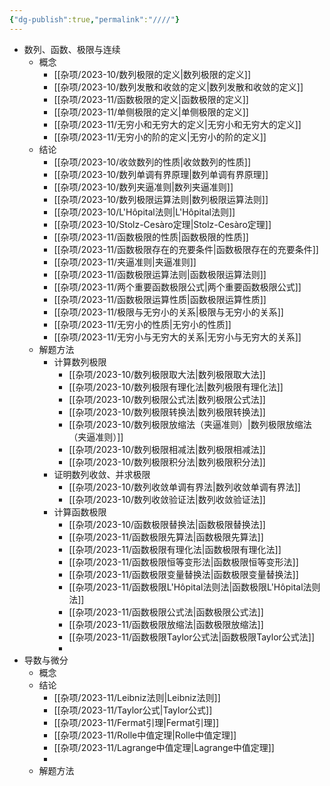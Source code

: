 ```yaml
---
{"dg-publish":true,"permalink":"////"}
---
```


- 数列、函数、极限与连续
	- 概念
		- [[杂项/2023-10/数列极限的定义\|数列极限的定义]]
		- [[杂项/2023-10/数列发散和收敛的定义\|数列发散和收敛的定义]]
		- [[杂项/2023-11/函数极限的定义\|函数极限的定义]]
		- [[杂项/2023-11/单侧极限的定义\|单侧极限的定义]]
		- [[杂项/2023-11/无穷小和无穷大的定义\|无穷小和无穷大的定义]]
		- [[杂项/2023-11/无穷小的阶的定义\|无穷小的阶的定义]]
	- 结论
		- [[杂项/2023-10/收敛数列的性质\|收敛数列的性质]]
		- [[杂项/2023-10/数列单调有界原理\|数列单调有界原理]]
		- [[杂项/2023-10/数列夹逼准则\|数列夹逼准则]]
		- [[杂项/2023-10/数列极限运算法则\|数列极限运算法则]]
		- [[杂项/2023-10/L'Hôpital法则\|L'Hôpital法则]]
		- [[杂项/2023-10/Stolz-Cesàro定理\|Stolz-Cesàro定理]]
		- [[杂项/2023-11/函数极限的性质\|函数极限的性质]]
		- [[杂项/2023-11/函数极限存在的充要条件\|函数极限存在的充要条件]]
		- [[杂项/2023-11/夹逼准则\|夹逼准则]]
		- [[杂项/2023-11/函数极限运算法则\|函数极限运算法则]]
		- [[杂项/2023-11/两个重要函数极限公式\|两个重要函数极限公式]]
		- [[杂项/2023-11/函数极限运算性质\|函数极限运算性质]]
		- [[杂项/2023-11/极限与无穷小的关系\|极限与无穷小的关系]]
		- [[杂项/2023-11/无穷小的性质\|无穷小的性质]]
		- [[杂项/2023-11/无穷小与无穷大的关系\|无穷小与无穷大的关系]]
	- 解题方法
		- 计算数列极限
			- [[杂项/2023-10/数列极限取大法\|数列极限取大法]]
			- [[杂项/2023-10/数列极限有理化法\|数列极限有理化法]]
			- [[杂项/2023-10/数列极限公式法\|数列极限公式法]]
			- [[杂项/2023-10/数列极限转换法\|数列极限转换法]]
			- [[杂项/2023-10/数列极限放缩法（夹逼准则）\|数列极限放缩法（夹逼准则）]]
			- [[杂项/2023-10/数列极限相减法\|数列极限相减法]]
			- [[杂项/2023-10/数列极限积分法\|数列极限积分法]]
		- 证明数列收敛、并求极限
			- [[杂项/2023-10/数列收敛单调有界法\|数列收敛单调有界法]]
			- [[杂项/2023-10/数列收敛验证法\|数列收敛验证法]]
		- 计算函数极限
			- [[杂项/2023-10/函数极限替换法\|函数极限替换法]]
			- [[杂项/2023-11/函数极限先算法\|函数极限先算法]]
			- [[杂项/2023-11/函数极限有理化法\|函数极限有理化法]]
			- [[杂项/2023-11/函数极限恒等变形法\|函数极限恒等变形法]]
			- [[杂项/2023-11/函数极限变量替换法\|函数极限变量替换法]]
			- [[杂项/2023-11/函数极限L'Hôpital法则法\|函数极限L'Hôpital法则法]]
			- [[杂项/2023-11/函数极限公式法\|函数极限公式法]]
			- [[杂项/2023-11/函数极限放缩法\|函数极限放缩法]]
			- [[杂项/2023-11/函数极限Taylor公式法\|函数极限Taylor公式法]]
			- 
- 导数与微分
	- 概念
	- 结论
		- [[杂项/2023-11/Leibniz法则\|Leibniz法则]]
		- [[杂项/2023-11/Taylor公式\|Taylor公式]]
		- [[杂项/2023-11/Fermat引理\|Fermat引理]]
		- [[杂项/2023-11/Rolle中值定理\|Rolle中值定理]]
		- [[杂项/2023-11/Lagrange中值定理\|Lagrange中值定理]]
		- 
	- 解题方法